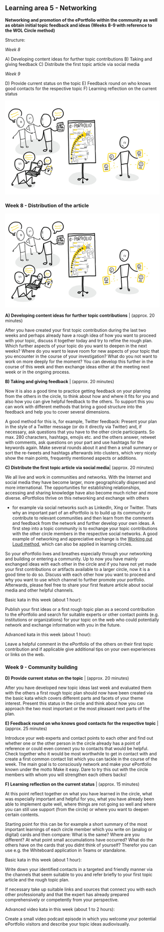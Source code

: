 ## Learning area 5 - Networking

**Networking and promotion of the ePortfolio within the community as well as obtain initial topic feedback and ideas (Weeks 8-9 with reference to the WOL Circle method)**

Structure:

*Week 8*

A) Developing content ideas for further topic contributions
B) Taking and giving feedback
C) Distribute the first topic article via social media

*Week 9*

D) Provide current status on the topic
E) Feedback round on who knows good contacts for the respective topic
F) Learning reflection on the current status

![Sketchnote Contact establishment and feedback from the community from Katrin [@kleinerw4hnsinn](https://twitter.com/kleinerw4hnsinn) (CC BY)](./images/image14.jpeg)

### Week 8 - Distribution of the article

![Sketchnote Contact establishment and feedback from the community from Katrin [@kleinerw4hnsinn](https://twitter.com/kleinerw4hnsinn) (CC BY)](./images/image14.jpeg)

**A) Developing content ideas for further topic contributions** | (approx. 20 minutes)

After you have created your first topic contribution during the last two
weeks and perhaps already have a rough idea of how you want to proceed
with your topic, discuss it together today and try to refine the rough
plan. Which further aspects of your topic do you want to deepen in the
next weeks? Where do you want to leave room for new aspects of your
topic that you encounter in the course of your investigation? What do
you not want to work on more deeply for the moment? You can develop this
further in the course of this week and then exchange ideas either at the
meeting next week or in the ongoing process.

**B) Taking and giving feedback** | (approx. 20 minutes)

Now it is also a good time to practice getting feedback on your planning
from the others in the circle, to think about how and where it fits for
you and also how you can give helpful feedback to the others. To support
this you can work with different methods that bring a good structure
into the feedback and help you to cover several dimensions.

A good method for this is, for example, Twitter feedback: Present your
plan in the style of a Twitter message (or do it directly via Twitter)
and, if necessary, ask questions that you have to the other circle
participants. So max. 280 characters, hashtags, emojis etc. and the
others answer, retweet with comments, ask questions on your part and use
hashtags for the keywords again. Make several rounds about it and then a
small summary or sort the re-tweets and hashtags afterwards into
clusters, which very nicely show the main points, frequently mentioned
aspects or additions.

**C) Distribute the first topic article via social media**| (approx. 20 minutes)

We all live and work in communities and networks. With the Internet and
social media they have become larger, more geographically dispersed and
more international. The opportunities for establishing relationships,
accessing and sharing knowledge have also become much richer and more
diverse. ePortfolios thrive on this networking and exchange with others
- for example via social networks such as LinkedIn, Xing or Twitter.
Thats why an important part of an ePortfolio is to build up its
community or contribute to relevant communities and then learn from the
comments and feedback from the network and further develop your own
ideas. A first step into a topic community is to exchange your topic
contributions with the other circle members in the respective social
networks. A good example of networking and appreciative exchange is the
[Working out Loud method](https://workingoutloud.com/en/home), which can
also be applied in learning circles.

So your ePortfolio lives and breathes especially through your networking
and building or entering a community. Up to now you have mainly
exchanged ideas with each other in the circle and if you have not yet
made your first contributions or artifacts available to a larger circle,
now it is a good time to do so. Discuss with each other how you want to
proceed and why you want to use which channel to further promote your
portfolio. Afterwards, please feel free to share your first feature
article about social media and other helpful channels.

Basic kata in this week (about 1 hour):

Publish your first ideas or a first rough topic plan as a second
contribution to the ePortfolio and search for suitable experts or other
contact points (e.g. institutions or organizations) for your topic on
the web who could potentially network and exchange information with you
in the future.

Advanced kata in this week (about 1 hour):

Leave a helpful comment in the ePortfolio of the others on their first
topic contribution and if applicable give additional tips on your own
experiences or links on the web.

### Week 9 - Community building

**D) Provide current status on the topic** | (approx. 20 minutes)

After you have developed new topic ideas last week and evaluated them
with the others a first rough topic plan should now have been created
via the basic kata which covers different parts and facets of your theme
interest. Present this status in the circle and think about how you can
approach the two most important or the most pleasant next parts of the
plan.

**E) Feedback round on who knows good contacts for the respective topic** | (approx. 25 minutes)

Introduce your web experts and contact points to each other and find out
whether one or the other person in the circle already has a point of
reference or could even connect you to contacts that would be helpful.
Check together who it would be most worthwhile to get in contact with
and create a first common contact list which you can tackle in the
course of the week. The main goal is to consciously network and make
your ePortfolio known under the motto Make it easy. Dare to try this
out with the circle members with whom you will strengthen each others
backs!

**F) Learning reflection on the current status** | (approx. 15 minutes)

At this point reflect together on what you have learned in the circle,
what was especially important and helpful for you, what you have already
been able to implement quite well, where things are not going so well
and where you can still use support (from the circle) or where you want
to deepen certain contents.

Starting point for this can be for example a short summary of the most
important learnings of each circle member which you write on (analog or
digital) cards and then compare: What is the same? Where are you
different? At what point small accumulations have occurred? What do the
others have on the cards that you didnt think of yourself? Therefor
you can use e.g. the Whiteboard application in Teams or standalone.

Basic kata in this week (about 1 hour):

Write down your identified contacts in a targeted and friendly manner
via the channels that seem suitable to you and refer briefly to your
first topic article and the rough topic plan.

If necessary take up suitable links and sources that connect you with
each other professionally and that the expert has already prepared
comprehensively or competently from your perspective.

Advanced video kata in this week (about 1 to 2 hours):

Create a small video podcast episode in which you welcome your potential
ePortfolio visitors and describe your topic ideas audiovisually.
